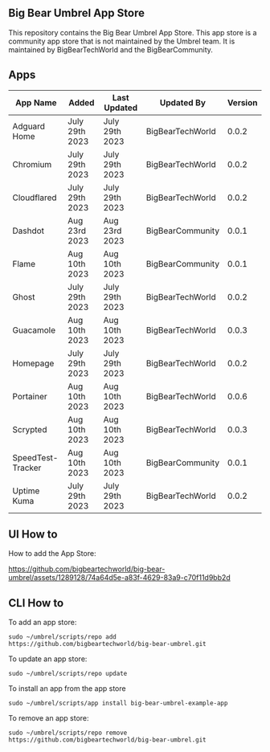 ## Big Bear Umbrel App Store

This repository contains the Big Bear Umbrel App Store. This app store is a community app store that is not maintained by the Umbrel team. It is maintained by BigBearTechWorld and the BigBearCommunity.

## Apps

| App Name          | Added          | Last Updated   | Updated By       | Version |
| ----------------- | -------------- | -------------- | ---------------- | ------- |
| Adguard Home      | July 29th 2023 | July 29th 2023 | BigBearTechWorld | 0.0.2   |
| Chromium          | July 29th 2023 | July 29th 2023 | BigBearTechWorld | 0.0.2   |
| Cloudflared       | July 29th 2023 | July 29th 2023 | BigBearTechWorld | 0.0.2   |
| Dashdot           | Aug 23rd 2023  | Aug 23rd 2023  | BigBearCommunity | 0.0.1   |
| Flame             | Aug 10th 2023  | Aug 10th 2023  | BigBearCommunity | 0.0.1   |
| Ghost             | July 29th 2023 | July 29th 2023 | BigBearTechWorld | 0.0.2   |
| Guacamole         | Aug 10th 2023  | Aug 10th 2023  | BigBearTechWorld | 0.0.3   |
| Homepage          | July 29th 2023 | July 29th 2023 | BigBearTechWorld | 0.0.2   |
| Portainer         | Aug 10th 2023  | Aug 10th 2023  | BigBearTechWorld | 0.0.6   |
| Scrypted          | Aug 10th 2023  | Aug 10th 2023  | BigBearTechWorld | 0.0.3   |
| SpeedTest-Tracker | Aug 10th 2023  | Aug 10th 2023  | BigBearCommunity | 0.0.1   |
| Uptime Kuma       | July 29th 2023 | July 29th 2023 | BigBearTechWorld | 0.0.2   |

## UI How to

How to add the App Store:

https://github.com/bigbeartechworld/big-bear-umbrel/assets/1289128/74a64d5e-a83f-4629-83a9-c70f11d9bb2d

## CLI How to

To add an app store:

```
sudo ~/umbrel/scripts/repo add https://github.com/bigbeartechworld/big-bear-umbrel.git
```

To update an app store:

```
sudo ~/umbrel/scripts/repo update
```

To install an app from the app store

```
sudo ~/umbrel/scripts/app install big-bear-umbrel-example-app
```

To remove an app store:

```
sudo ~/umbrel/scripts/repo remove https://github.com/bigbeartechworld/big-bear-umbrel.git
```
